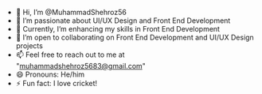 - 👋 Hi, I’m @MuhammadShehroz56
- 👀 I’m passionate about UI/UX Design and Front End Development
- 🌱 Currently, I’m enhancing my skills in Front End Development
- 💞️ I’m open to collaborating on Front End Development and UI/UX Design projects
- 📫 Feel free to reach out to me at "muhammadshehroz5683@gmail.com"
- 😄 Pronouns: He/him
- ⚡ Fun fact: I love cricket!
<!---
MuhammadShehroz56/MuhammadShehroz56 is a ✨ special ✨ repository because its `README.md` (this file) appears on your GitHub profile.
You can click the Preview link to take a look at your changes.
--->
